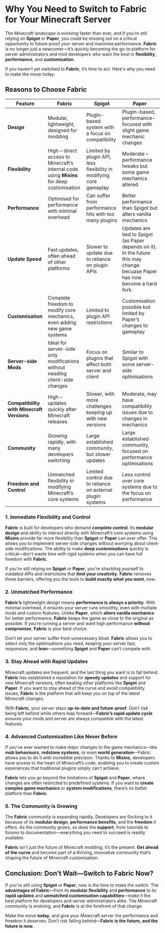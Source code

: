 # Why You Need to Switch to Fabric for Your Minecraft Server

The Minecraft landscape is evolving faster than ever, and if you're still relying on **Spigot** or **Paper**, you could be missing out on a critical opportunity to future-proof your server and maximise performance. **Fabric** is no longer just a newcomer—it’s quickly becoming the go-to platform for server administrators and mod developers who want the best in **flexibility**, **performance**, and **customisation**. 

If you haven't yet switched to **Fabric**, it’s time to act. Here's why you need to make the move today:

## Reasons to Choose Fabric

| **Feature**                             | **Fabric**                                            | **Spigot**                                            | **Paper**                                             |
|-----------------------------------------|------------------------------------------------------|------------------------------------------------------|------------------------------------------------------|
| **Design**                              | Modular, lightweight, designed for modding           | Plugin-based system with a focus on compatibility    | Plugin-based, performance-focused with slight game mechanic changes |
| **Flexibility**                         | High – direct access to Minecraft’s internal code using **Mixins** for deep customisation | Limited by plugin API, less flexibility in modifying core gameplay | Moderate – performance tweaks but some game mechanics altered |
| **Performance**                         | Optimised for performance with minimal overhead       | Can suffer from performance hits with too many plugins | Better performance than Spigot but alters vanilla mechanics |
| **Update Speed**                        | Fast updates, often ahead of other platforms         | Slower to update due to reliance on plugin APIs       | Updates are tied to Spigot (as Paper depends on it). In the future this may change becuase Paper has now become a hard fork. |
| **Customisation**                       | Complete freedom to modify core mechanics, even adding new game systems | Limited to plugin API restrictions                   | Customisation possible but limited by Paper’s changes to gameplay |
| **Server-side Mods**                    | Ideal for server-side only modifications without needing client-side changes | Focus on plugins that affect both server and client  | Similar to Spigot with some server-side optimisations |
| **Compatibility with Minecraft Versions** | High – updates quickly after Minecraft releases      | Slower, with more challenges keeping up with new versions | Moderate, may have compatibility issues due to changes in mechanics |
| **Community**                           | Growing rapidly, with many developers switching       | Large established community, but slower updates      | Large established community, focused on performance optimisations |
| **Freedom and Control**                 | Unmatched flexibility in modifying Minecraft’s core systems | Limited control due to reliance on external plugin systems | Less control over core systems due to the focus on performance |

### 1. **Immediate Flexibility and Control**

**Fabric** is built for developers who demand **complete control**. Its **modular design** and ability to interact directly with Minecraft’s core systems using **Mixins** provide far more flexibility than **Spigot** or **Paper** can ever offer. This allows you to implement server-side changes without worrying about client-side modifications. The ability to make **deep customisations** quickly is critical—don’t waste time with rigid systems when you can have full freedom with **Fabric**.

If you're still relying on **Spigot** or **Paper**, you're shackling yourself to outdated APIs and restrictions that **limit your creativity**. **Fabric** removes these barriers, offering you the tools to **build exactly what you want**, now.

### 2. **Unmatched Performance**

**Fabric’s** lightweight design means **performance is always a priority**. With minimal overhead, it ensures your server runs smoothly, even with multiple mods and custom features. Unlike **Paper**, which **alters vanilla mechanics** for better performance, **Fabric** keeps the game as close to the original as possible. If you’re running a server and want high performance **without compromise**, **Fabric** is your best choice.

Don’t let your server suffer from unnecessary bloat. **Fabric** allows you to select only the optimisations you need, keeping your server fast, responsive, and **lean**—something **Spigot** and **Paper** can’t compete with.

### 3. **Stay Ahead with Rapid Updates**

Minecraft updates are frequent, and the last thing you want is to fall behind. **Fabric** has established a reputation for **speedy updates** and support for new Minecraft versions, often beating other platforms like **Spigot** and **Paper**. If you want to stay ahead of the curve and avoid compatibility issues, **Fabric** is the platform that will keep you on top of the latest Minecraft changes.

With **Fabric**, your server stays **up-to-date and future-proof**. Don’t risk being left behind while others leap forward—**Fabric’s rapid update cycle** ensures your mods and server are always compatible with the latest features.

### 4. **Advanced Customisation Like Never Before**

If you’ve ever wanted to make major changes to the game mechanics—like **mob behaviours**, **redstone systems**, or even **world generation**—Fabric allows you to do it with incredible precision. Thanks to **Mixins**, developers have access to the heart of Minecraft’s code, enabling you to create custom experiences that traditional plugins simply can’t achieve.

**Fabric** lets you go beyond the limitations of **Spigot** and **Paper**, where changes are often restricted to predefined systems. If you want to **create complex game mechanics** or **system modifications**, there’s no better platform than **Fabric**. 

### 5. **The Community is Growing**

The **Fabric** community is expanding rapidly. Developers are flocking to it because of its **modular design**, **performance benefits**, and the **freedom** it offers. As the community grows, so does the **support**, from tutorials to forums to documentation—everything you need to succeed is readily available.

**Fabric** isn’t just the future of Minecraft modding; it’s the present. **Get ahead of the curve** and become part of a thriving, innovative community that’s shaping the future of Minecraft customisation. 

## Conclusion: Don’t Wait—Switch to Fabric Now?

If you're still using **Spigot** or **Paper**, now is the time to make the switch. The **advantages of Fabric**—from its **modular flexibility** and **performance** to its **rapid updates** and **unmatched customisation capabilities**—make it the best platform for developers and server administrators alike. The Minecraft community is evolving, and **Fabric** is at the forefront of that change.

Make the move **today**, and give your Minecraft server the performance and freedom it deserves. Don’t risk falling behind—**Fabric is the future, and the future is now.**
